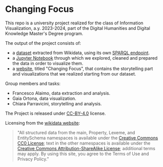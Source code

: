 # Changing Focus

This repo is a university project realized for the class of Information Visualization, a.y. 2023-2024, part of the Digital Humanities and Digital Knowledge Master's Degree program. 

The output of the project consists of:
- a [dataset](https://raw.githubusercontent.com/falaimo99/infoviz/main/data/dataset_wikidata.csv) extracted from Wikidata, using its own [SPARQL endpoint](https://query.wikidata.org/).
- a [Jupyter Notebook](https://github.com/falaimo99/infoviz/blob/main/data/data_cleaning.ipynb) through which we explored, cleaned and prepared the data in order to visualize them.
- a [website](https://falaimo99.github.io/infoviz/website/index.html), titled "Changing Focus", that contains the storytelling part and visualizations that we realized starting from our dataset.

Group members and tasks:
- Francesco Alaimo, data extraction and analysis.
- Gaia Ortona, data visualization.
- Chiara Parravicini, storytelling and analysis.

The Project is released under [CC-BY-4.0](https://creativecommons.org/licenses/by/4.0/deed.en) license.

Licensing from the [wikidata website](https://www.wikidata.org): 
> "All structured data from the main, Property, Lexeme, and EntitySchema namespaces is available under the [Creative Commons CC0 License](https://creativecommons.org/publicdomain/zero/1.0/); text in the other namespaces is available under the [Creative Commons Attribution-ShareAlike License](https://creativecommons.org/licenses/by-sa/4.0/); additional terms may apply. By using this site, you agree to the Terms of Use and Privacy Policy."
